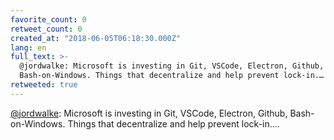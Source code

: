 ```yaml
---
favorite_count: 0
retweet_count: 0
created_at: "2018-06-05T06:18:30.000Z"
lang: en
full_text: >-
  @jordwalke: Microsoft is investing in Git, VSCode, Electron, Github,
  Bash-on-Windows. Things that decentralize and help prevent lock-in.…
retweeted: true
---
```


[@jordwalke](https://twitter.com/jordwalke): Microsoft is investing in Git,
VSCode, Electron, Github, Bash-on-Windows. Things that decentralize and help
prevent lock-in.…
